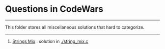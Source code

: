 # Questions in CodeWars

---

This folder stores all miscellaneous solutions that hard to categorize.

---

1. [Strings Mix](https://www.codewars.com/kata/5629db57620258aa9d000014/c) : solution in [./string_mix.c](./string_mix.c)

